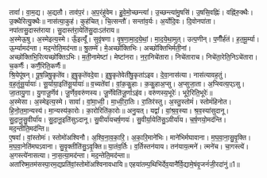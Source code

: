 

  
तावां॑। वा॒म॒द्य। अ॒द्यतौ। ताव॑प॒रं। अ॒प॒रंहु॑वेम। हु॒वे॒मो॒च्छन्त्यां॑। उ॒च्छन्त्या॑मु॒षसि॑। उ॒षसि॒वह्निः॑। वह्नि॑रु॒क्थैः। उ॒क्थैरित्यु॒क्थैः॥ नास॑त्या॒कुह॑। कुह॑चित्। चि॒त्सन्तौ॑। सन्ता॑व॒र्यः। अ॒र्योदि॒वः। दि॒वोनपा॑ता। नपा॑तासु॒दास्त॑राया। सु॒दास्त॑रा॒येति॑सु॒दाःऽत॑राय॥  
अ॒स्मेऊ॒षु। अ॒स्मेइत्य॒स्मे। ऊँ॒इत्यूँ॑। सुवृ॑षणा। वृ॒ष॒णा॒मा॒द॒ये॒थां॒। मा॒द॒ये॒था॒मुत्। उत्प॒णीन्। प॒णीँर्ह॑तं। ह॒त॒मू॒र्म्या। ऊ॒र्म्यामद॑न्ता। मद॒न्तेति॒मद॑न्ता॥ श्रु॒तम्मे॑। मे॒अच्छो॑क्तिभिः। अच्छो॑क्तिभिर्मती॒नां। अच्छो॑क्तिभि॒रित्यच्छो॑क्तिऽभिः। म॒ती॒नामेष्टा॑। मेष्टा॑नरा। न॒रा॒निचे॑तारा। निचे॑ताराच। निचे॑ता॒रेति॒निऽचे॑तारा। च॒कर्णैः॑। कर्णै॒रिति॒कर्णैः॑॥  
श्रि॒येपू॑षन्। पू॒ष॒न्निषु॒कृते॑व। इ॒षु॒कृते॑वदे॒वा। इ॒षु॒कृतेवेती॑षु॒कृता॑ऽइव। दे॒वा॒नास॑त्या। नास॑त्यावह॒तुं। व॒ह॒तुंसू॒र्यायाः॑। सू॒र्याया॒इति॑सू॒र्यायाः॑॥ व॒च्यते॑वां। वां॒क॒कु॒हाः। क॒कु॒हाअ॒प्सु। अ॒प्सुजा॒ता। अ॒प्स्वित्य॒प्ऽसु। जा॒तायु॒गा। यु॒गाजू॒र्णॆव॑। जू॒र्णेव॒वरु॑णस्य। जू॒र्णेवेति॑जू॒र्णाऽइ॑व। वरु॑णस्य॒भूरेः॑। भूरे॒रिति॒भूरेः॑॥  
अ॒स्मेसा। अ॒स्मेइत्य॒स्मे। सावां॑। वां॒मा॒ध्वी॒। मा॒ध्वी॒रा॒तिः। रा॒तिर॑स्तु। अ॒स्तु॒स्तोमं॑। स्तोमं॑हिनोत। हि॒नो॒त॒मा॒न्यस्य॑। मा॒न्यस्य॑का॒रोः। का॒रोरिति॑का॒रोः॥ अनु॒यत्। यद्वां॑। वां॒श्र॒व॒स्या। श्र॒व॒स्या॑सुदानू। सु॒दा॒नू॒सु॒वीर्या॑य। सु॒दा॒नू॒इति॑सुऽदानू। सु॒वीर्या॑यचर्ष॒णयः॑। सु॒वीर्या॒येति॑सु॒ऽवीर्या॑य। च॒र्ष॒णयो॒मद॑न्ति। मद॒न्तीति॒मद॑न्ति॥  
ए॒षवां॑। वां॒स्तोमः॑। स्तोमो॑अश्विनौ। अ॒श्वि॒ना॒व॒का॒रि॒। अ॒का॒रि॒माने॑भिः। माने॑भिर्मघावाना। म॒घ॒वा॒ना॒सु॒वृ॒क्ति। म॒घ॒वा॒नेति॑मघऽवाना। सु॒वृ॒क्तीति॑सु॒ऽवृ॒क्ति॥ या॒तंव॒र्तिः। व॒र्तिस्तन॑याय। तन॑याय॒त्मने॑। त्मने॑च। चा॒गस्त्ये॑। अ॒गस्त्ये॑नासत्या। ना॒स॒त्या॒मद॑न्ता। मद॒न्तेति॒मद॑न्ता॥  
अता॑रिष्म॒तम॑सस्पा॒रम॒द्यप्रति॑वां॒स्तोमो॑अश्विनावधायि॥ एहया॑तम्प॒थिभि॑र्देव॒यानै॑र्वि॒द्यामे॒षंवृ॒जनं॑जी॒रदा॑नुं॥1॥  
